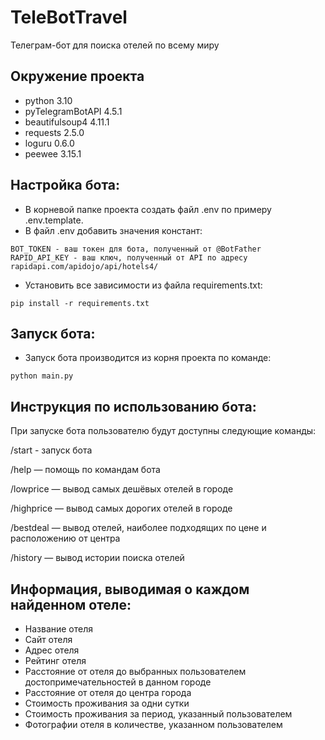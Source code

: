 # TeleBotTravel
Телеграм-бот для поиска отелей по всему миру

## Окружение проекта
- python 3.10
- pyTelegramBotAPI 4.5.1
- beautifulsoup4 4.11.1
- requests 2.5.0
- loguru 0.6.0
- peewee 3.15.1

## Настройка бота:

- В корневой папке проекта создать файл .env по примеру .env.template.
- В файл .env добавить значения констант:

```
BOT_TOKEN - ваш токен для бота, полученный от @BotFather
RAPID_API_KEY - ваш ключ, полученный от API по адресу rapidapi.com/apidojo/api/hotels4/
```

- Установить все зависимости из файла requirements.txt:

```
pip install -r requirements.txt
```

## Запуск бота:

- Запуск бота производится из корня проекта по команде:
```
python main.py
```
 
## Инструкция по использованию бота:

При запуске бота пользователю будут доступны следующие команды:

/start - запуск бота

/help — помощь по командам бота

/lowprice — вывод самых дешёвых отелей в городе

/highprice — вывод самых дорогих отелей в городе

/bestdeal — вывод отелей, наиболее подходящих по цене и расположению от центра

/history — вывод истории поиска отелей

## Информация, выводимая о каждом найденном отеле:

- Название отеля
- Сайт отеля
- Адрес отеля
- Рейтинг отеля
- Расстояние от отеля до выбранных пользователем достопримечательностей в данном городе
- Расстояние от отеля до центра города
- Стоимость проживания за одни сутки
- Стоимость проживания за период, указанный пользователем
- Фотографии отеля в количестве, указанном пользователем
  
